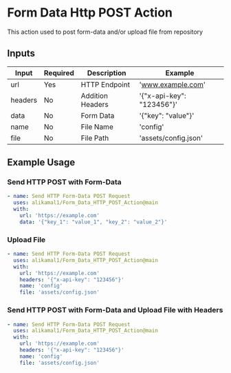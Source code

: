 # Form Data Http POST Action

This action used to post form-data and/or upload file from repository

## Inputs

|Input|Required|Description|Example
|---|---|---|---|
|url|Yes|HTTP Endpoint|'www.example.com'
|headers|No|Addition Headers|'{"x-api-key": "123456"}'
|data|No|Form Data|'{"key": "value"}'
|name|No|File Name|'config'
|file|No|File Path|'assets/config.json'

## Example Usage

### Send HTTP POST with Form-Data

```yaml
- name: Send HTTP Form-Data POST Request
  uses: alikamal1/Form_Data_HTTP_POST_Action@main
  with:
    url: 'https://example.com'
    data: '{"key_1": "value_1", "key_2": "value_2"}'
```

### Upload File

```yaml
- name: Send HTTP Form-Data POST Request
  uses: alikamal1/Form_Data_HTTP_POST_Action@main
  with:
    url: 'https://example.com'
    headers: '{"x-api-key": "123456"}'
    name: 'config'
    file: 'assets/config.json'
```

### Send HTTP POST with Form-Data and Upload File with Headers

```yaml
- name: Send HTTP Form-Data POST Request
  uses: alikamal1/Form_Data_HTTP_POST_Action@main
  with:
    url: 'https://example.com'
    headers: '{"x-api-key": "123456"}'
    name: 'config'
    file: 'assets/config.json'
```
